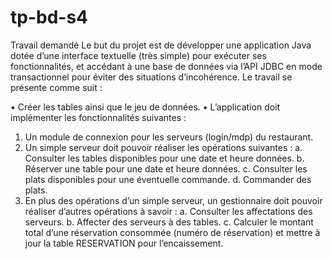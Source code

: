 # tp-bd-s4

Travail demandé
Le but du projet est de développer une application Java dotée d’une interface
textuelle (très simple) pour exécuter ses fonctionnalités, et accédant à une base de
données via l’API JDBC en mode transactionnel pour éviter des situations
d’incohérence.
Le travail se présente comme suit :

• Créer les tables ainsi que le jeu de données.
• L’application doit implémenter les fonctionnalités suivantes :
1. Un module de connexion pour les serveurs (login/mdp) du restaurant.
2. Un simple serveur doit pouvoir réaliser les opérations suivantes :
a. Consulter les tables disponibles pour une date et heure données.
b. Réserver une table pour une date et heure données.
c. Consulter les plats disponibles pour une éventuelle commande.
d. Commander des plats.
3. En plus des opérations d’un simple serveur, un gestionnaire doit pouvoir
réaliser d’autres opérations à savoir :
a. Consulter les affectations des serveurs.
b. Affecter des serveurs à des tables.
c. Calculer le montant total d’une réservation consommée (numéro de
réservation) et mettre à jour la table RESERVATION pour l’encaissement.
